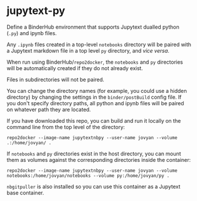 # jupytext-py
Define a BinderHub environment that supports Jupytext dualled python (`.py`) and ipynb files.

Any `.ipynb` files created in a top-level `notebooks` directory will be paired with a Jupytext markdown file in a top level `py` directory, and *vice versa*.

When run using BinderHub/`repo2docker`, the `notebooks` and `py` directories will be automatically created if they do not already exist.

Files in subdirectories will not be paired.

You can change the directory names (for example, you could use a hidden directory) by changing the settings in the `binder/postBuild` config file. If you don't specify directory paths, all python and ipynb files will be paired on whatever path they are located.

If you have downloaded this repo, you can build and run it locally on the command line from the top level of the directory:

`repo2docker --image-name jupytextnbpy --user-name jovyan --volume .:/home/jovyan/ .`

If `notebooks` and `py` directories exist in the host directory, you can mount them as volumes against the corresponding directories inside the container:

`repo2docker --image-name jupytextnbpy --user-name jovyan --volume notebooks:/home/jovyan/notebooks --volume py:/home/jovyan/py .`

`nbgitpuller` is also installed so you can use this container as a Jupytext base container.
